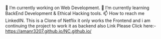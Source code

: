 🔭 I’m currently working on Web Development.
🌱 I’m currently learning BackEnd Development & Ethical Hacking tools.
📫 How to reach me LinkedIN.
This is a Clone of Netflix it only works the Frontend and i am continuing the project to work it as backend also Link Please Click here:- https://amanr3207.github.io/NC.github.io/
